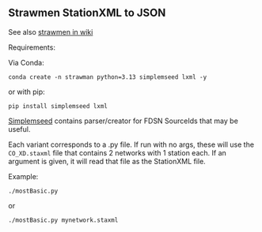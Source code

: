 
## Strawmen StationXML to JSON

See also [strawmen in wiki](https://github.com/FDSN/JSON-metadata/wiki/Strawmen)

Requirements:

Via Conda:
```
conda create -n strawman python=3.13 simplemseed lxml -y
```

or with pip:
```
pip install simplemseed lxml
```

[Simplemseed](https://pypi.org/project/simplemseed/) contains parser/creator for FDSN SourceIds that may be useful.

Each variant corresponds to a .py file. If run with no args, these will use
the `CO_XD.staxml` file that contains 2 networks with 1 station each. If an
argument is given, it will read that file as the StationXML file.

Example:
```
./mostBasic.py
```
or
```
./mostBasic.py mynetwork.staxml
```
